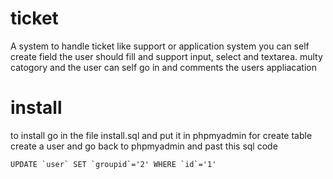 # ticket
A system to handle ticket like support or application system
you can self create field the user should fill and support input, select and textarea. multy catogory and the user can self go in and comments the users appliacation 

# install

to install go in the file install.sql and put it in phpmyadmin for create table
create a user and go back to phpmyadmin and past this sql code 
```
UPDATE `user` SET `groupid`='2' WHERE `id`='1'
```
